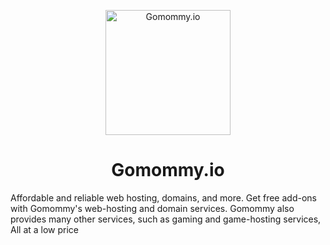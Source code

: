 <p align="center">
  <img width="200" src="https://avatars.githubusercontent.com/u/99270059" alt="Gomommy.io">
</p>
  <h1 align="center">Gomommy.io</h1>
  <p>Affordable and reliable web hosting, domains, and more. Get free add-ons with Gomommy's web-hosting and domain services. Gomommy also provides many other services, such as gaming and game-hosting services, All at a low price</p>
